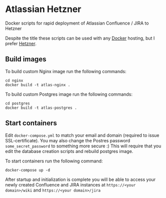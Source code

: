 # Atlassian Hetzner
Docker scripts for rapid deployment of Atlassian Confluence / JIRA to Hetzner

Despite the title these scripts can be used with any [Docker](https://www.docker.com/) hosting, but I prefer [Hetzner](https://www.hetzner.com/).

## Build images
To build custom Nginx image run the following commands:
```
cd nginx
docker build -t atlas-nginx .
```
To build custom Postgres image run the following commands:
```
cd postgres
docker build -t atlas-postgres .
```

## Start containers
Edit `docker-compose.yml` to match your email and domain (required to issue SSL-certificate). You may also change the Postres password `some_secret_password` to something more secure :) This will require that you edit the database creation scripts and rebuild postgres image.

To start containers run the following command:
```
docker-compose up -d
```
After startup and initialization is complete you will be able to access your newly created Confluence and JIRA instances at `https://<your domain>/wiki` and `https://<your domain>/jira`
